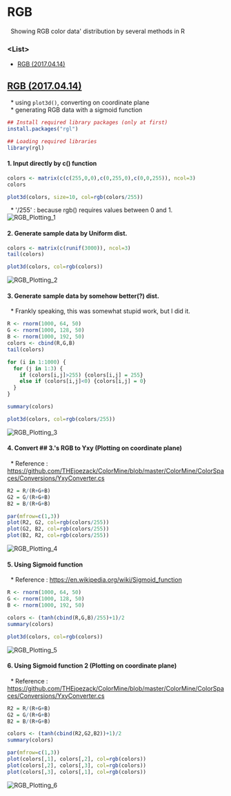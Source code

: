 # RGB

&nbsp; Showing RGB color data' distribution by several methods in R


### \<List>

- [RGB (2017.04.14)](#rgb-20170414)


## [RGB (2017.04.14)](#list)

&nbsp; \* using `plot3d()`, converting on coordinate plane  
&nbsp; \* generating RGB data with a sigmoid function

```R
## Install required library packages (only at first)
install.packages("rgl")

## Loading required libraries
library(rgl)
```

#### 1. Input directly by c() function
```R
colors <- matrix(c(c(255,0,0),c(0,255,0),c(0,0,255)), ncol=3)
colors

plot3d(colors, size=10, col=rgb(colors/255))
```
&nbsp; \* '/255' : because rgb() requires values between 0 and 1.  
![RGB_Plotting_1](Images/RGB_Plotting_1.PNG)

#### 2. Generate sample data by Uniform dist.
```R
colors <- matrix(c(runif(3000)), ncol=3)
tail(colors)

plot3d(colors, col=rgb(colors))
```
![RGB_Plotting_2](Images/RGB_Plotting_2.PNG)

#### 3. Generate sample data by somehow better(?) dist.
&nbsp; \* Frankly speaking, this was somewhat stupid work, but I did it.
```R
R <- rnorm(1000, 64, 50)
G <- rnorm(1000, 128, 50)
B <- rnorm(1000, 192, 50)
colors <- cbind(R,G,B)
tail(colors)

for (i in 1:1000) {
  for (j in 1:3) {
    if (colors[i,j]>255) {colors[i,j] = 255}
    else if (colors[i,j]<0) {colors[i,j] = 0}
  }
}

summary(colors)

plot3d(colors, col=rgb(colors/255))
```
![RGB_Plotting_3](Images/RGB_Plotting_3.PNG)

#### 4. Convert ## 3.'s RGB to Yxy (Plotting on coordinate plane)
&nbsp; \* Reference : https://github.com/THEjoezack/ColorMine/blob/master/ColorMine/ColorSpaces/Conversions/YxyConverter.cs
```R
R2 = R/(R+G+B)
G2 = G/(R+G+B)
B2 = B/(R+G+B)

par(mfrow=c(1,3))
plot(R2, G2, col=rgb(colors/255))
plot(G2, B2, col=rgb(colors/255))
plot(B2, R2, col=rgb(colors/255))
```
![RGB_Plotting_4](Images/RGB_Plotting_4.PNG)

#### 5. Using Sigmoid function
&nbsp; \* Reference : https://en.wikipedia.org/wiki/Sigmoid_function
```R
R <- rnorm(1000, 64, 50)
G <- rnorm(1000, 128, 50)
B <- rnorm(1000, 192, 50)

colors <- (tanh(cbind(R,G,B)/255)+1)/2
summary(colors)

plot3d(colors, col=rgb(colors))
```

![RGB_Plotting_5](Images/RGB_Plotting_5.PNG)

#### 6. Using Sigmoid function 2 (Plotting on coordinate plane)
&nbsp; \* Reference : https://github.com/THEjoezack/ColorMine/blob/master/ColorMine/ColorSpaces/Conversions/YxyConverter.cs
```R
R2 = R/(R+G+B)
G2 = G/(R+G+B)
B2 = B/(R+G+B)

colors <- (tanh(cbind(R2,G2,B2))+1)/2
summary(colors)

par(mfrow=c(1,3))
plot(colors[,1], colors[,2], col=rgb(colors))
plot(colors[,2], colors[,3], col=rgb(colors))
plot(colors[,3], colors[,1], col=rgb(colors))
```

![RGB_Plotting_6](Images/RGB_Plotting_6.PNG)